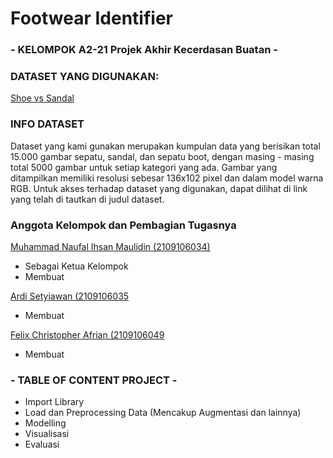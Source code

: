 # Footwear Identifier
### - KELOMPOK A2-21 Projek Akhir Kecerdasan Buatan -

### DATASET YANG DIGUNAKAN:
[Shoe vs Sandal](https://www.kaggle.com/datasets/hasibalmuzdadid/shoe-vs-sandal-vs-boot-dataset-15k-images)

### INFO DATASET
Dataset yang kami gunakan merupakan kumpulan data yang berisikan total 15.000 gambar sepatu, sandal, dan sepatu boot, dengan masing - masing total 5000 gambar untuk setiap kategori yang ada. Gambar yang ditampilkan memiliki resolusi sebesar 136x102 pixel dan dalam model warna RGB. Untuk akses terhadap dataset yang digunakan, dapat dilihat di link yang telah di tautkan di judul dataset.

### Anggota Kelompok dan Pembagian Tugasnya
[Muhammad Naufal Ihsan Maulidin (2109106034)](https://github.com/nafxyy)
- Sebagai Ketua Kelompok
- Membuat

[Ardi Setyiawan (2109106035](https://github.com/ArdiSetiw) 
- Membuat

[Felix Christopher Afrian (2109106049](https://github.com/KustyBoo)
- Membuat


### - TABLE OF CONTENT PROJECT -
- Import Library
- Load dan Preprocessing Data (Mencakup Augmentasi dan lainnya)
- Modelling
- Visualisasi
- Evaluasi
